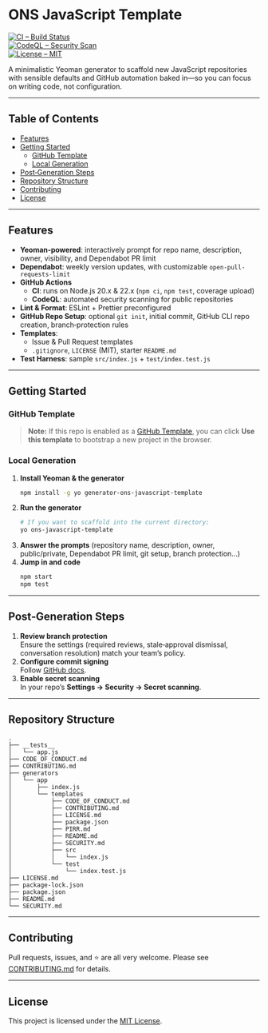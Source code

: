 # ONS JavaScript Template

[![CI – Build Status](https://github.com/ONSDigital/generator-ons-javascript-template/actions/workflows/ci.yml/badge.svg)](https://github.com/ONSDigital/generator-ons-javascript-template/actions/workflows/ci.yml)  
[![CodeQL – Security Scan](https://github.com/ONSDigital/generator-ons-javascript-template/actions/workflows/codeql.yml/badge.svg)](https://github.com/ONSDigital/generator-ons-javascript-template/actions/workflows/codeql.yml)  
[![License – MIT](https://img.shields.io/badge/license-MIT-1ac403.svg)](LICENSE)

A minimalistic Yeoman generator to scaffold new JavaScript repositories with sensible defaults and GitHub automation baked in—so you can focus on writing code, not configuration.

---

## Table of Contents

- [Features](#features)
- [Getting Started](#getting-started)
  - [GitHub Template](#github-template)
  - [Local Generation](#local-generation)
- [Post‑Generation Steps](#post‑generation-steps)
- [Repository Structure](#repository-structure)
- [Contributing](#contributing)
- [License](#license)

---

## Features

- **Yeoman‑powered**: interactively prompt for repo name, description, owner, visibility, and Dependabot PR limit
- **Dependabot**: weekly version updates, with customizable `open-pull-requests-limit`
- **GitHub Actions**
  - **CI**: runs on Node.js 20.x & 22.x (`npm ci`, `npm test`, coverage upload)
  - **CodeQL**: automated security scanning for public repositories
- **Lint & Format**: ESLint + Prettier preconfigured
- **GitHub Repo Setup**: optional `git init`, initial commit, GitHub CLI repo creation, branch‑protection rules
- **Templates**:
  - Issue & Pull Request templates
  - `.gitignore`, `LICENSE` (MIT), starter `README.md`
- **Test Harness**: sample `src/index.js` + `test/index.test.js`

---

## Getting Started

### GitHub Template

> **Note:** If this repo is enabled as a [GitHub Template](https://docs.github.com/en/repositories/creating-and-managing-repositories/creating-a-repository-from-a-template), you can click **Use this template** to bootstrap a new project in the browser.

### Local Generation

1. **Install Yeoman & the generator**
   ```bash
   npm install -g yo generator-ons-javascript-template
   ```
2. **Run the generator**
   ```bash
   # If you want to scaffold into the current directory:
   yo ons-javascript-template
   ```
3. **Answer the prompts** (repository name, description, owner, public/private, Dependabot PR limit, git setup, branch protection…)
4. **Jump in and code**
   ```bash
   npm start
   npm test
   ```

---

## Post‑Generation Steps

1. **Review branch protection**  
   Ensure the settings (required reviews, stale‑approval dismissal, conversation resolution) match your team’s policy.
2. **Configure commit signing**  
   Follow [GitHub docs](https://docs.github.com/authentication/managing-commit-signature-verification).
3. **Enable secret scanning**  
   In your repo’s **Settings → Security → Secret scanning**.

---

## Repository Structure

```
.
├── __tests__
│   └── app.js
├── CODE_OF_CONDUCT.md
├── CONTRIBUTING.md
├── generators
│   └── app
│       ├── index.js
│       └── templates
│           ├── CODE_OF_CONDUCT.md
│           ├── CONTRIBUTING.md
│           ├── LICENSE.md
│           ├── package.json
│           ├── PIRR.md
│           ├── README.md
│           ├── SECURITY.md
│           ├── src
│           │   └── index.js
│           └── test
│               └── index.test.js
├── LICENSE.md
├── package-lock.json
├── package.json
├── README.md
└── SECURITY.md
```

---

## Contributing

Pull requests, issues, and ⭐️ are all very welcome. Please see [CONTRIBUTING.md](CONTRIBUTING.md) for details.

---

## License

This project is licensed under the [MIT License](LICENSE).
